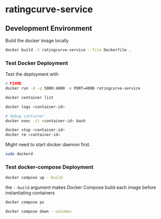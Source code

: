 # ratingcurve-service


## Development Environment
Build the docker image locally
```bash
docker build -t ratingcurve-service --file Dockerfile .
```

### Test Docker Deployment
Test the deployment with
``` bash
# FIXME
docker run -d -p 5000:4000 -e PORT=4000 ratingcurve-service

docker container list

docker logs <container-id>

# debug container
docker exec -it <container-id> bash

docker stop <container-id>
docker rm <container-id>
```



Might need to start docker daemon first.
```bash
sudo dockerd
```

### Test docker-compose Deployment
```bash
docker compose up --build
```
the `--build` argument makes Docker Compose build each image before instantiating containers

```bash
docker compose ps
```

```bash
docker compose down --volumes
```


